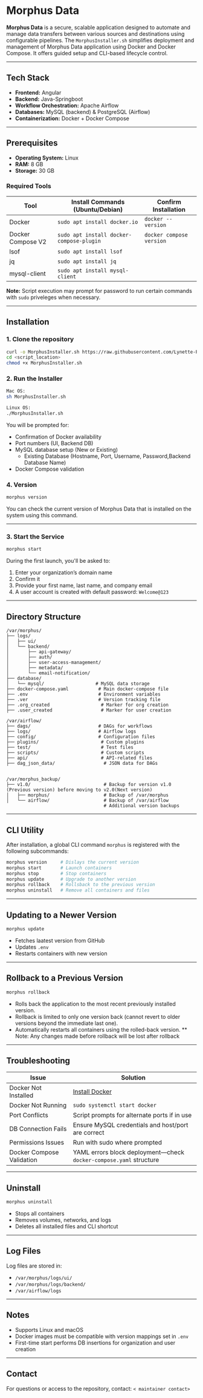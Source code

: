 # Morphus Data


 **Morphus Data** is a secure, scalable application designed to automate and manage data transfers between various sources and destinations using configurable pipelines. The `MorphusInstaller.sh`  simplifies deployment and management of Morphus Data application using Docker and Docker Compose. It offers guided setup and CLI-based lifecycle control.

---

##  Tech Stack

- **Frontend:** Angular
- **Backend:** Java-Springboot 
- **Workflow Orchestration:** Apache Airflow
- **Databases:** MySQL (backend) & PostgreSQL (Airflow)
- **Containerization:** Docker + Docker Compose

---

##  Prerequisites

- **Operating System:** Linux
- **RAM:** 8 GB
- **Storage:** 30 GB  

### Required Tools

| Tool             | Install Commands (Ubuntu/Debian)                                    | Confirm Installation         |
|------------------|---------------------------------------------------------------------|------------------------------|
| Docker           | `sudo apt install docker.io`                                        | `docker --version`           |
| Docker Compose V2| `sudo apt install docker-compose-plugin`                            | `docker compose version`     |
| lsof             | `sudo apt install lsof`                                             |                              |
| jq               | `sudo apt install jq`                                               |                              |
| mysql-client     | `sudo apt install mysql-client`                                     |                              |

**Note:** Script execution may prompt for password to run certain commands with `sudo` priveleges when necessary.

---

##  Installation

### 1. Clone the repository

```bash
curl -o MorphusInstaller.sh https://raw.githubusercontent.com/Lynette-Pinto/Advanced-File-Transfer-and-Data-Processing-System/main/MorphusInstaller.sh
cd <script_location>
chmod +x MorphusInstaller.sh
```

### 2. Run the Installer

```bash
Mac OS:
sh MorphusInstaller.sh

Linux OS:
./MorphusInstaller.sh
```

You will be prompted for:

- Confirmation of Docker availability 
- Port numbers (UI, Backend DB)
- MySQL database setup (New or Existing)
    - Existing Database (Hostname, Port, Username, Password,Backend Database Name)
- Docker Compose validation

### 4. Version

```bash
morphus version
```

You can check the current version of Morphus Data that is installed on the system using this command.

---

### 3. Start the Service

```bash
morphus start
```

During the first launch, you'll be asked to:

1. Enter your organization’s domain name
2. Confirm it 
3. Provide your first name, last name, and company email
4. A user account is created with default password: `Welcome@123`

---

##  Directory Structure

```
/var/morphus/
├── logs/
│   ├── ui/
│   └── backend/
│       ├── api-gateway/
│       ├── auth/
│       ├── user-access-management/
│       ├── metadata/
│       └── email-notification/
├── database/
│   └── mysql/                   # MySQL data storage
├── docker-compose.yaml           # Main docker-compose file
├── .env                          # Environment variables
├── .ver                          # Version tracking file
├── .org_created                   # Marker for org creation
├── .user_created                  # Marker for user creation

```

```
/var/airflow/
├── dags/                         # DAGs for workflows
├── logs/                         # Airflow logs
├── config/                       # Configuration files
├── plugins/                       # Custom plugins
├── test/                          # Test files
├── scripts/                       # Custom scripts
├── api/                           # API-related files
├── dag_json_data/                  # JSON data for DAGs


```

```
/var/morphus_backup/
├── v1.0/                           # Backup for version v1.0 (Previous version) before moving to v2.0(Next version)
│   ├── morphus/                    # Backup of /var/morphus
│   └── airflow/                    # Backup of /var/airflow
                                    # Additional version backups

```

---

##  CLI Utility

After installation, a global CLI command `morphus` is registered with the following subcommands:

```bash
morphus version     # Dislays the current version
morphus start       # Launch containers
morphus stop        # Stop containers
morphus update      # Upgrade to another version
morphus rollback    # Rollsback to the previous version
morphus uninstall   # Remove all containers and files
```
---

##  Updating to a Newer Version

```bash
morphus update
```

- Fetches laatest version from GitHub
- Updates `.env`
- Restarts containers with new version

---
##  Rollback to a Previous Version

```bash
morphus rollback
```

- Rolls back the application to the most recent previously installed version.
- Rollback is limited to only one version back (cannot revert to older versions beyond the immediate last one).
- Automatically restarts all containers using the rolled-back version.
** Note: Any changes made before rollback will be lost after rollback

---

##  Troubleshooting

| Issue                         | Solution                                                                 |
|------------------------------|--------------------------------------------------------------------------|
| Docker Not Installed          | [Install Docker](https://docs.docker.com/get-docker/)                    |
| Docker Not Running            | `sudo systemctl start docker`                                           |
| Port Conflicts                | Script prompts for alternate ports if in use                            |
| DB Connection Fails           | Ensure MySQL credentials and host/port are correct                      |
| Permissions Issues            | Run with sudo where prompted                                            |
| Docker Compose Validation     | YAML errors block deployment—check `docker-compose.yaml` structure      |

---

## Uninstall

```bash
morphus uninstall
```

- Stops all containers
- Removes volumes, networks, and logs
- Deletes all installed files and CLI shortcut

---

##  Log Files

Log files are stored in:

- `/var/morphus/logs/ui/`
- `/var/morphus/logs/backend/`
- `/var/airflow/logs`

---

##  Notes

- Supports Linux and macOS 
- Docker images must be compatible with version mappings set in `.env`
- First-time start performs DB insertions for organization and user creation

---

##  Contact

For questions or access to the repository, contact: `< maintainer contact>`
